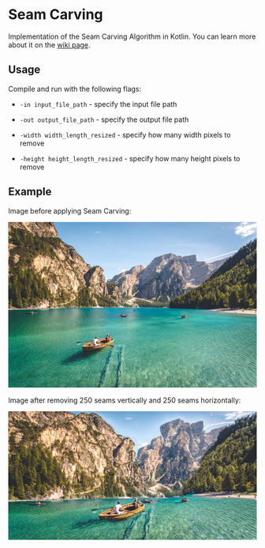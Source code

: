 # Seam Carving

Implementation of the Seam Carving Algorithm in Kotlin. You can learn more about it on the [wiki page](https://en.wikipedia.org/wiki/Seam_carving).

## Usage

Compile and run with the following flags:

* ```-in input_file_path``` - specify the input file path

* ```-out output_file_path``` - specify the output file path

* ```-width width_length_resized``` - specify how many width pixels to remove

* ```-height height_length_resized``` - specify how many height pixels to remove

## Example

Image before applying Seam Carving:

![before](https://github.com/btudorache/seamcarving/blob/master/test/test2.png)

Image after removing 250 seams vertically and 250 seams horizontally:

![after](https://github.com/btudorache/seamcarving/blob/master/test/test2_out.png)